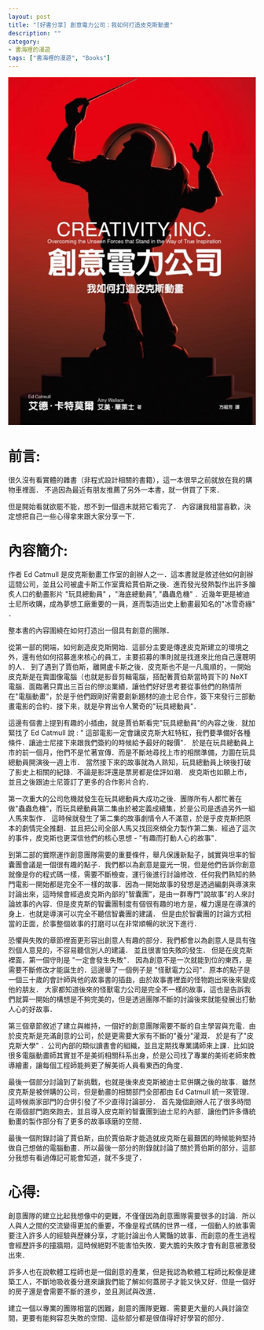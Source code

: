 ```yaml
---
layout: post
title: "[好書分享] 創意電力公司：我如何打造皮克斯動畫"
description: ""
category: 
- 書海裡的漫遊
tags: ["書海裡的漫遊", "Books"]
---
```




![](../images/2018/book1.jpg)



# 前言:

很久沒有看實體的雜書（非程式設計相關的書籍），這一本很早之前就放在我的購物車裡面． 不過因為最近有朋友推薦了另外一本書，就一併買了下來． 

但是開始看就欲罷不能，想不到一個週末就把它看完了． 內容讓我相當喜歡，決定想把自己一些心得拿來跟大家分享一下．

# 內容簡介:

作者 Ed Catmull 是皮克斯動畫工作室的創辦人之一．這本書就是敘述他如何創辦這間公司，並且公司被盧卡斯工作室賣給賈伯斯之後．進而發光發熱製作出許多膾炙人口的動畫影片 "玩具總動員" ，"海底總動員", "蟲蟲危機" ．近幾年更是被迪士尼所收購，成為夢想工廠重要的一員，進而製造出史上動畫最知名的"冰雪奇緣" ．

整本書的內容圍繞在如何打造出一個具有創意的團隊．

從第一部的開端，如何創造皮克斯開始．這部分主要是傳達皮克斯建立的環境之外，還有他如何招募進來核心的員工，主要招募的準則就是找進來比他自己還聰明的人． 到了遇到了賈伯斯，離開盧卡斯之後．皮克斯也不是一凡風順的，一開始皮克斯是在賣圖像電腦（也就是影音剪輯電腦，搭配著賈伯斯當時買下的 NeXT  電腦．面臨著只賣出三百台的慘淡業績，讓他們好好思考要從事他們的熱情所在"電腦動畫"，於是乎他們跟剛好需要創新題材的迪士尼合作，簽下來發行三部動畫電影的合約．接下來，就是孕育出令人驚奇的"玩具總動員"． 

這邊有個書上提到有趣的小插曲，就是賈伯斯看完"玩具總動員"的內容之後．就加緊找了 Ed Catmull 說 : " 這部電影一定會讓皮克斯大紅特紅，我們要準備好各種條件．讓迪士尼接下來跟我們簽約的時候給予最好的報價"． 於是在玩具總動員上市的前一個月，他們不是忙著宣傳．而是不斷地尋找上市的相關準備，力圖在玩具總動員開演後一週上市． 當然接下來的故事就為人熟知，玩具總動員上映後打破了影史上相關的紀錄．不論是影評還是票房都是佳評如潮． 皮克斯也如願上市，並且之後跟迪士尼簽訂了更多的合作影片合約．

第一次重大的公司危機就發生在玩具總動員大成功之後．團隊所有人都忙著在做"蟲蟲危機"，而玩具總動員第二集由於被定義成續集，於是公司是透過另外一組人馬來製作． 這時候就發生了第二集的故事劇情令人不滿意，於是乎皮克斯把原本的劇情完全推翻．並且把公司全部人馬又找回來傾全力製作第二集．經過了這次的事件，皮克斯也更深信他們的核心思想 -  "有趣而打動人心的故事"．

到第二部的實際運作創意團隊需要的重要條件，舉凡保護新點子，誠實與坦率的智囊團會議是一個很有趣的點子．我們都以為創意是靈光一現，但是他們告訴你創意就像是你的程式碼一樣，需要不斷檢查，運行後進行討論修改．任何我們熟知的熱門電影一開始都是完全不一樣的故事．因為一開始故事的發想是透過編劇與導演來討論出來，這時候會經過皮克斯內部的"智囊團"，是由一群專門"說故事"的人來討論故事的內容．但是皮克斯的智囊團制度有個很有趣的地方是，權力還是在導演的身上．也就是導演可以完全不聽信智囊團的建議． 但是由於智囊團的討論方式相當的正面，於事整個故事的打磨可以在非常順暢的狀況下進行．

恐懼與失敗的章節裡面更形容出創意人有趣的部分．我們都會以為創意人是具有強烈個人意見的，不容易聽信別人的建議． 並且很害怕失敗的發生． 但是在皮克斯裡面，第一個守則是 "一定會發生失敗"． 因為創意不是一次就能到位的東西，是需要不斷修改才能誕生的．這邊舉了一個例子是 "怪獸電力公司"．原本的點子是一個三十歲的會計師與他的故事書的插曲，由於故事書裡面的怪物跑出來後來變成他的朋友．  大家都知道後來的怪獸電力公司是完全不一樣的故事，這也是告訴我們就算一開始的構想是不夠完美的，但是透過團隊不斷的討論後來就能發展出打動人心的好故事．

第三個章節敘述了建立與維持，一個好的創意團隊需要不斷的自主學習與充電．由於皮克斯是充滿創意的公司，於是更需要大家有不斷的"養分"灌溉． 於是有了"皮克斯大學" ．公司內部的類似讀書會的組織，並且定期找專業講師來上課．比如說很多電腦動畫師其實並不是美術相關科系出身，於是公司找了專業的美術老師來教導繪畫，讓每個工程師能夠更了解美術人員看東西的角度．

最後一個部分討論到了新挑戰，也就是後來皮克斯被迪士尼併購之後的故事．雖然皮克斯是被併購的公司，但是動畫的相關部門全部都由 Ed Catmull 統一來管理．這時候兩家部門的合併引發了不少直得討論部分． 首先幾個創辦人花了很多時間在兩個部門跑來跑去，並且導入皮克斯的智囊團到迪士尼的內部．讓他們許多傳統動畫的製作部分有了更多的故事琢磨的空間．

最後一個附錄討論了賈伯斯，由於賈伯斯才能造就皮克斯在最艱困的時候能夠堅持做自己想做的電腦動畫．所以最後一部分的附錄就討論了關於賈伯斯的部分，這部分我想有看過傳記可能會知道，就不多提了．

# 心得:

創意團隊的建立比起我想像中的更難，不僅僅因為創意團隊需要很多的討論．所以人與人之間的交流變得更加的重要，不像是程式碼的世界一樣，一個動人的故事需要注入許多人的經驗與歷練分享，才能討論出令人驚豔的故事．而創意的產生過程會經歷許多的撞牆期，這時候絕對不能害怕失敗．要大膽的失敗才會有創意被激發出來．

許多人也在說軟體工程師也是一個創意的產業，但是我認為軟體工程師比較像是建築工人，不斷地吸收養分進來讓我們能了解如何蓋房子才能又快又好．但是一個好的房子還是會需要不斷的進步，並且測試與改進．

建立一個以專業的團隊相當的困難，創意的團隊更難．需要更大量的人員討論空間，更要有能夠容忍失敗的空間．這些部分都是很值得好好學習的部分．

